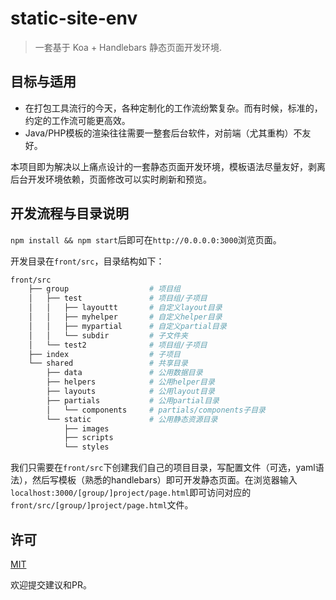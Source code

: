# static-site-env

> 一套基于 Koa + Handlebars 静态页面开发环境.

## 目标与适用

- 在打包工具流行的今天，各种定制化的工作流纷繁复杂。而有时候，标准的，约定的工作流可能更高效。
- Java/PHP模板的渲染往往需要一整套后台软件，对前端（尤其重构）不友好。

本项目即为解决以上痛点设计的一套静态页面开发环境，模板语法尽量友好，剥离后台开发环境依赖，页面修改可以实时刷新和预览。

## 开发流程与目录说明

`npm install && npm start`后即可在`http://0.0.0.0:3000`浏览页面。

开发目录在`front/src`，目录结构如下：

```bash
front/src
    ├── group                  # 项目组
    │   ├── test               # 项目组/子项目
    │   │   ├── layouttt       # 自定义layout目录
    │   │   ├── myhelper       # 自定义helper目录
    │   │   ├── mypartial      # 自定义partial目录
    │   │   └── subdir         # 子文件夹
    │   └── test2              # 项目组/子项目
    ├── index                  # 子项目
    └── shared                 # 共享目录
        ├── data               # 公用数据目录
        ├── helpers            # 公用helper目录
        ├── layouts            # 公用layout目录
        ├── partials           # 公用partial目录
        │   └── components     # partials/components子目录
        └── static             # 公用静态资源目录
            ├── images
            ├── scripts
            └── styles
```

我们只需要在`front/src`下创建我们自己的项目目录，写配置文件（可选，yaml语法），然后写模板（熟悉的handlebars）即可开发静态页面。在浏览器输入`localhost:3000/[group/]project/page.html`即可访问对应的`front/src/[group/]project/page.html`文件。


## 许可

[MIT](https://opensource.org/licenses/mit-license.php)

欢迎提交建议和PR。

